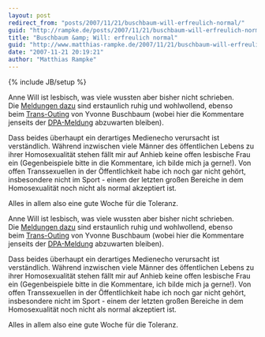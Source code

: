 ```yaml
---
layout: post
redirect_from: "posts/2007/11/21/buschbaum-will-erfreulich-normal/"
guid: "http://rampke.de/posts/2007/11/21/buschbaum-will-erfreulich-normal/"
title: "Buschbaum &amp; Will: erfreulich normal"
guid: "http://www.matthias-rampke.de/2007/11/21/buschbaum-will-erfreulich-normal/"
date: "2007-11-21 20:19:21"
author: "Matthias Rampke"
---
```

{% include JB/setup %}

<p>Anne Will&nbsp;ist lesbisch, was viele wussten aber bisher nicht schrieben. Die&nbsp;<a href="http://jetzt.sueddeutsche.de/texte/anzeigen/407885/1/1">Meldungen dazu</a>&nbsp;sind erstaunlich ruhig und wohlwollend, ebenso beim&nbsp;<a href="http://www.pole-it-buschbaum.de/index.php?option=com_content&amp;task=view&amp;id=15">Trans-Outing</a>&nbsp;von Yvonne Buschbaum (wobei hier die Kommentare jenseits der&nbsp;<a href="http://www.stern.de/sport-motor/sportwelt/:Leichtathletin-Outing-Ich-Mann/603236.html">DPA-Meldung</a>&nbsp;abzuwarten bleiben).</p><p>Dass beides &uuml;berhaupt ein derartiges Medienecho verursacht ist verst&auml;ndlich. W&auml;hrend inzwischen viele M&auml;nner des &ouml;ffentlichen Lebens zu ihrer Homosexualit&auml;t stehen f&auml;llt mir auf Anhieb keine offen lesbische Frau ein (Gegenbeispiele bitte in die Kommentare, ich bilde mich ja gerne!). Von offen Transsexuellen in der &Ouml;ffentlichkeit habe ich noch gar nicht geh&ouml;rt, insbesondere nicht im Sport - einem der letzten gro&szlig;en Bereiche in dem Homosexualit&auml;t noch nicht als normal akzeptiert ist.</p><p>Alles in allem also eine gute Woche f&uuml;r die Toleranz.</p>
<p>Anne Will&nbsp;ist lesbisch, was viele wussten aber bisher nicht schrieben. Die&nbsp;<a href="http://jetzt.sueddeutsche.de/texte/anzeigen/407885/1/1">Meldungen dazu</a>&nbsp;sind erstaunlich ruhig und wohlwollend, ebenso beim&nbsp;<a href="http://www.pole-it-buschbaum.de/index.php?option=com_content&amp;task=view&amp;id=15">Trans-Outing</a>&nbsp;von Yvonne Buschbaum (wobei hier die Kommentare jenseits der&nbsp;<a href="http://www.stern.de/sport-motor/sportwelt/:Leichtathletin-Outing-Ich-Mann/603236.html">DPA-Meldung</a>&nbsp;abzuwarten bleiben).</p><p>Dass beides &uuml;berhaupt ein derartiges Medienecho verursacht ist verst&auml;ndlich. W&auml;hrend inzwischen viele M&auml;nner des &ouml;ffentlichen Lebens zu ihrer Homosexualit&auml;t stehen f&auml;llt mir auf Anhieb keine offen lesbische Frau ein (Gegenbeispiele bitte in die Kommentare, ich bilde mich ja gerne!). Von offen Transsexuellen in der &Ouml;ffentlichkeit habe ich noch gar nicht geh&ouml;rt, insbesondere nicht im Sport - einem der letzten gro&szlig;en Bereiche in dem Homosexualit&auml;t noch nicht als normal akzeptiert ist.</p><p>Alles in allem also eine gute Woche f&uuml;r die Toleranz.</p>

